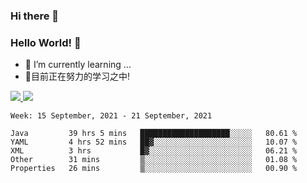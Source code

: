 ### Hi there 👋
### Hello World! 🙌

- 🌱 I’m currently learning ...
- 📖目前正在努力的学习之中!

<a href="https://github.com/anuraghazra/github-readme-stats">
  <img src="https://github-readme-stats.vercel.app/api?username=keyboardWithDream&show_icons=true&repo=github-readme-stats" />
</a>
<a href="https://github.com/anuraghazra/convoychat">
  <img src="https://github-readme-stats.vercel.app/api/top-langs/?username=keyboardWithDream&layout=compact&repo=convoychat" />
</a>



<!--START_SECTION:waka-->
```text
Week: 15 September, 2021 - 21 September, 2021

Java         39 hrs 5 mins   ████████████████████░░░░░   80.61 % 
YAML         4 hrs 52 mins   ██▓░░░░░░░░░░░░░░░░░░░░░░   10.07 % 
XML          3 hrs           █▓░░░░░░░░░░░░░░░░░░░░░░░   06.21 % 
Other        31 mins         ▒░░░░░░░░░░░░░░░░░░░░░░░░   01.08 % 
Properties   26 mins         ▒░░░░░░░░░░░░░░░░░░░░░░░░   00.90 % 
```
<!--END_SECTION:waka-->
